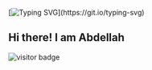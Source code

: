 [![Typing SVG](https://readme-typing-svg.herokuapp.com?font=Monoid&size=36&color=092248&background=FFFFFF00&height=70&lines=%E2%B4%B0%E2%B5%8F%E2%B5%99%E2%B5%93%E2%B4%BC!;!%D9%85%D8%B1%D8%AD%D8%A8%D8%A7;Bienvenue!;Welcome!;Bienvenido!)](https://git.io/typing-svg)

## Hi there! I am Abdellah 
![visitor badge](https://visitor-badge.glitch.me/badge?page_id=aabertente.aabertente&right_color=magenta&left_text=MyPageVisitors)
